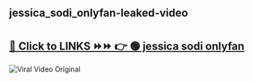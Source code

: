 
 ## jessica_sodi_onlyfan-leaked-video 

# <h2><a href="https://clipsfans.com/jessica_sodi_onlyfan&ref=git">🔗 Click to LINKS ⏩⏩ 👉 🟢 jessica sodi onlyfan </a></h2>

<a href="https://clipsfans.com/jessica_sodi_onlyfan&ref=git" rel="nofollow" data-target="animated-image.originalLink"><img src="https://i.ibb.co.com/xMMVF88/686577567.gif" alt="Viral Video Original" style="max-width: 100%; display: inline-block;" data-target="animated-image.originalImage"></a>
